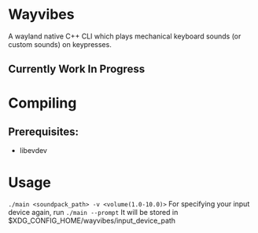 # Wayvibes
A wayland native C++ CLI which plays mechanical keyboard sounds (or custom sounds) on keypresses.

## Currently Work In Progress

# Compiling

## Prerequisites:
- libevdev

# Usage
`./main <soundpack_path> -v <volume(1.0-10.0)>`
For specifying your input device again, run `./main --prompt`
It will be stored in $XDG_CONFIG_HOME/wayvibes/input_device_path
